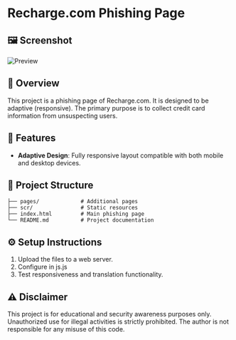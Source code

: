 # Recharge.com Phishing Page

## 🖼️ Screenshot
![Preview](https://i.imgur.com/fQy21MD.png)

## 📌 Overview
This project is a phishing page of Recharge.com. It is designed to be adaptive (responsive). The primary purpose is to collect credit card information from unsuspecting users.

## 🚀 Features
- **Adaptive Design**: Fully responsive layout compatible with both mobile and desktop devices.

## 📂 Project Structure
```
├── pages/             # Additional pages
├── scr/               # Static resources 
├── index.html         # Main phishing page
└── README.md          # Project documentation
```

## ⚙️ Setup Instructions
1. Upload the files to a web server.
2. Configure in js.js
3. Test responsiveness and translation functionality.

## ⚠️ Disclaimer
This project is for educational and security awareness purposes only. Unauthorized use for illegal activities is strictly prohibited. The author is not responsible for any misuse of this code.
